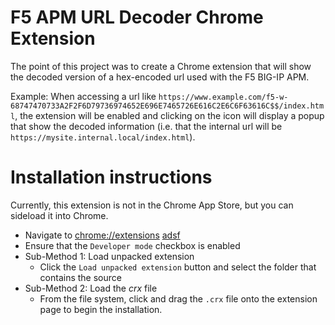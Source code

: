 # F5 APM URL Decoder Chrome Extension

The point of this project was to create a Chrome extension that will show the decoded version of a hex-encoded url used with the F5 BIG-IP APM.

Example:
  When accessing a url like `https://www.example.com/f5-w-68747470733A2F2F6D79736974652E696E7465726E616C2E6C6F63616C$$/index.html`, the extension will be enabled and clicking on the icon will display a popup that show the decoded information (i.e. that the internal url will be `https://mysite.internal.local/index.html`). 

# Installation instructions
Currently, this extension is not in the Chrome App Store, but you can sideload it into Chrome.

* Navigate to [chrome://extensions](chrome://extensions) [adsf](http://google.com)
* Ensure that the `Developer mode` checkbox is enabled
* Sub-Method 1: Load unpacked extension
  * Click the `Load unpacked extension` button and select the folder that contains the source
* Sub-Method 2: Load the *crx* file
  * From the file system, click and drag the `.crx` file onto the extension page to begin the installation.
